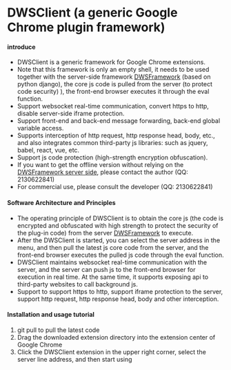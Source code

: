 # DWSClient (a generic Google Chrome plugin framework)

#### introduce
* DWSClient is a generic framework for Google Chrome extensions.
 * Note that this framework is only an empty shell, it needs to be used together with the server-side framework [DWSFramework](https://github.com/xiaohero/DWSFramework) (based on python django), the core js code is pulled from the server (to protect code security) ), the front-end browser executes it through the eval function.
 * Support websocket real-time communication, convert https to http, disable server-side iframe protection.
 * Support front-end and back-end message forwarding, back-end global variable access.
 * Supports interception of http request, http response head, body, etc., and also integrates common third-party js libraries: such as jquery, babel, react, vue, etc.
 * Support js code protection (high-strength encryption obfuscation).
 * If you want to get the offline version without relying on the [DWSFramework server side](https://github.com/xiaohero/DWSFramework), please contact the author (QQ: 2130622841)
 * For commercial use, please consult the developer (QQ: 2130622841)


#### Software Architecture and Principles
* The operating principle of DWSClient is to obtain the core js (the code is encrypted and obfuscated with high strength to protect the security of the plug-in code) from the server [DWSFramework](https://github.com/xiaohero/DWSFramework) to execute.
* After the DWSClient is started, you can select the server address in the menu, and then pull the latest js core code from the server, and the front-end browser executes the pulled js code through the eval function.
* DWSClient maintains websocket real-time communication with the server, and the server can push js to the front-end browser for execution in real time. At the same time, it supports exposing api to third-party websites to call background js.
* Support to support https to http, support iframe protection to the server, support http request, http response head, body and other interception.


#### Installation and usage tutorial
1. git pull to pull the latest code
2. Drag the downloaded extension directory into the extension center of Google Chrome
3. Click the DWSClient extension in the upper right corner, select the server line address, and then start using
